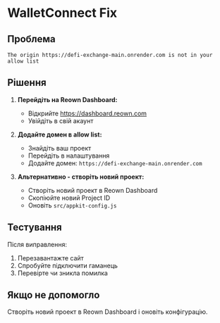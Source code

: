 # WalletConnect Fix

## Проблема
```
The origin https://defi-exchange-main.onrender.com is not in your allow list
```

## Рішення

1. **Перейдіть на Reown Dashboard:**
   - Відкрийте https://dashboard.reown.com
   - Увійдіть в свій акаунт

2. **Додайте домен в allow list:**
   - Знайдіть ваш проект
   - Перейдіть в налаштування
   - Додайте домен: `https://defi-exchange-main.onrender.com`

3. **Альтернативно - створіть новий проект:**
   - Створіть новий проект в Reown Dashboard
   - Скопіюйте новий Project ID
   - Оновіть `src/appkit-config.js`

## Тестування

Після виправлення:
1. Перезавантажте сайт
2. Спробуйте підключити гаманець
3. Перевірте чи зникла помилка

## Якщо не допомогло

Створіть новий проект в Reown Dashboard і оновіть конфігурацію.
